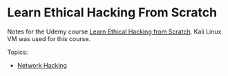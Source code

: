 # Learn Ethical Hacking From Scratch

Notes for the Udemy course [Learn Ethical Hacking from Scratch](https://www.udemy.com/course/learn-ethical-hacking-from-scratch/).
Kali Linux VM was used for this course.

Topics:

* [Network Hacking](NetworkHacking/README.md)
